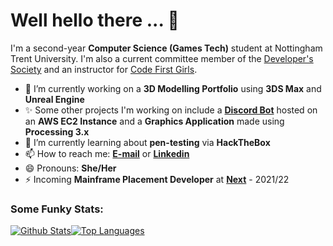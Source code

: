 # Well hello there ... 👋
I'm a second-year **Computer Science (Games Tech)** student at Nottingham Trent University. I'm also a current committee member of the [Developer's Society](https://github.com/NTUDevSoc) and an instructor for [Code First Girls](https://codefirstgirls.org.uk/).

- 🔭 I’m currently working on a **3D Modelling Portfolio** using **3DS Max** and **Unreal Engine**
- ✨ Some other projects I'm working on include a **[Discord Bot](https://github.com/Hannah-Ashna/Discord-Bot)** hosted on an **AWS EC2 Instance** and a **Graphics Application** made using **Processing 3.x**
- 🌱 I’m currently learning about **pen-testing** via **HackTheBox**
- 📫 How to reach me: [**E-mail**](mailto:hannah.ashna.jacob@gmail.com) or [**Linkedin**](https://www.linkedin.com/in/hannah-ashna-jacob/)
- 😄 Pronouns: **She/Her**
- ⚡ Incoming **Mainframe Placement Developer** at [**Next**](https://www.next.co.uk/) - 2021/22
 
### Some Funky Stats:
[![Github Stats](https://github-readme-stats.vercel.app/api?username=hannah-ashna&show_icons=true&count_private=true&theme=vision-friendly-dark&hide_border=true&custom_title=Github%20Stats&line_height=24)](https://github.com/anuraghazra/github-readme-stats)[![Top Languages](https://github-readme-stats.vercel.app/api/top-langs/?username=hannah-ashna&show_icons=true&hide_border=true&theme=vision-friendly-dark&langs_count=8&hide=ShaderLab,HLSL,ASP.NET,JavaScript,makefile&layout=compact&custom_title=Top%20Languages)](https://github.com/anuraghazra/github-readme-stats)


<!--
**Hannah-Ashna/Hannah-Ashna** is a ✨ _special_ ✨ repository because its `README.md` (this file) appears on your GitHub profile.
Here are some ideas to get you started:
- 👯 I’m looking to collaborate on ...
- 🤔 I’m looking for help with ...
-  Fun fact:
-->
